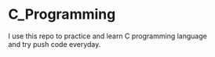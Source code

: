 # C_Programming <br>
I use this repo to practice and learn C programming language <br> and try push code everyday.

